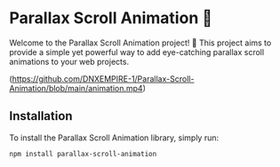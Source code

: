 # Parallax Scroll Animation 🌟

Welcome to the Parallax Scroll Animation project! 🚀 This project aims to provide a simple yet powerful way to add eye-catching parallax scroll animations to your web projects. 

(https://github.com/DNXEMPIRE-1/Parallax-Scroll-Animation/blob/main/animation.mp4)

## Installation

To install the Parallax Scroll Animation library, simply run:

```bash
npm install parallax-scroll-animation
